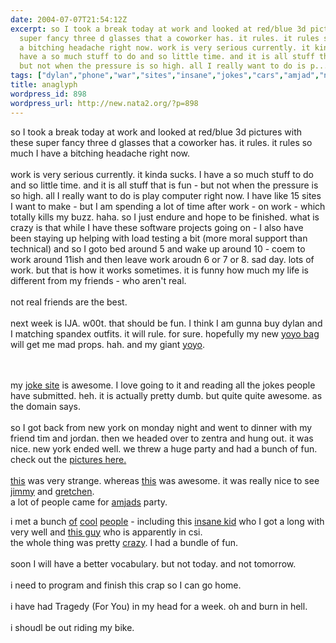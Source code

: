 ```yaml
---
date: 2004-07-07T21:54:12Z
excerpt: so I took a break today at work and looked at red/blue 3d pictures with these
  super fancy three d glasses that a coworker has. it rules. it rules so much I have
  a bitching headache right now. work is very serious currently. it kinda sucks. I
  have a so much stuff to do and so little time. and it is all stuff that is fun -
  but not when the pressure is so high. all I really want to do is p...
tags: ["dylan","phone","war","sites","insane","jokes","cars","amjad","nokia"]
title: anaglyph
wordpress_id: 898
wordpress_url: http://new.nata2.org/?p=898
---
```


so I took a break today at work and looked at red/blue 3d pictures with these super fancy three d glasses that a coworker has. it rules. it rules so much I have a bitching headache right now. <br/><br/>work is very serious currently. it kinda sucks. I have a so much stuff to do and so little time. and it is all stuff that is fun - but not when the pressure is so high. all I really want to do is play computer right now. I have like 15 sites I want to make - but I am spending a lot of time after work - on work - which totally kills my buzz. haha. so I just endure and hope to be finished. what is crazy is that while I have these software projects going on - I also have been staying up helping with load testing a bit (more moral support than technical) and so I goto bed around 5 and wake up around 10 - coem to work around 11ish and then leave work aroudn 6 or 7  or 8. sad day. lots of work. but that is how it works sometimes. it is funny how much my life is different from my friends - who aren't real. <br/><br/>not real friends are the best. 
<br/><br/>next week is IJA. w00t. that should be fun. I think I am gunna buy dylan and I matching spandex outfits. it will rule. for sure. hopefully my new <a href="http://www.nata2.info/?path=pictures%2Fmisc%2Fphone_camera%2Fphotolog&img=1088724407-Nokia6600(003).jpg">yoyo bag</a> will get me mad props. hah. and my giant <a href="http://www.nata2.info/?path=pictures%2Fmisc%2Fphone_camera%2Fphotolog&img=1088017625-Nokia6600(964).jpg">yoyo</a>. 

<br/><br/>my <a href="http://www.jokesareawesome.com">joke site</a> is awesome. I love going to it and reading all the jokes people have submitted. heh. it is actually pretty dumb. but quite quite awesome. as the domain says. <br/><br/>so I got back from new york on monday night and went to dinner with  my friend tim and jordan. then we headed over to zentra and hung out. it was nice. new york ended well. we threw a huge party and had a bunch of fun.  check out the <a href="http://www.nata2.info/?path=pictures%2Fevents%2F2004%3A07%3A04_amjedfest">pictures here.</a><br/><br/> <a href="http://www.nata2.info/pictures/events/2004%3A07%3A04_amjedfest/cars_moving_backwards.avi">this</a> was very strange. whereas <a href="http://www.nata2.info/pictures/events/2004%3A07%3A04_amjedfest/justin_flip.avi">this</a> was awesome. it was really nice to see <a href="http://www.nata2.info/?path=pictures%2Fevents%2F2004%3A07%3A04_amjedfest%2Fsunday&img=IMG_0785.jpg">jimmy</a> and <a href="http://www.nata2.info/?path=pictures%2Fevents%2F2004%3A07%3A04_amjedfest%2Fsunday&img=IMG_0786.jpg">gretchen</a>.  <br/>a lot of people came for <a href="http://www.nata2.info/?path=pictures%2Fevents%2F2004%3A07%3A04_amjedfest%2Ffriday&img=IMG_0653.jpg">amjads</a> party. 


i met a bunch <a href="http://www.nata2.info/?path=pictures%2Fevents%2F2004%3A07%3A04_amjedfest%2Fsaturday&img=IMG_0733.jpg">of</a> <a href="http://www.nata2.info/?path=pictures%2Fevents%2F2004%3A07%3A04_amjedfest%2Fsaturday&img=IMG_0705.jpg">cool</a> <a href="http://www.nata2.info/?path=pictures%2Fevents%2F2004%3A07%3A04_amjedfest%2Fsaturday&img=IMG_0717.jpg">people</a> - including this <a href="http://www.nata2.info/?path=pictures%2Fevents%2F2004%3A07%3A04_amjedfest%2Fsunday&img=IMG_0805.jpg">insane kid</a> who I got a long with very well and <a href="http://www.nata2.info/?path=pictures%2Fevents%2F2004%3A07%3A04_amjedfest%2Fsaturday&img=IMG_0740.jpg">this guy</a> who is apparently in csi. <br/>the whole thing was pretty <a href="http://www.nata2.info/?path=pictures%2Fevents%2F2004%3A07%3A04_amjedfest%2Fsunday&img=IMG_0774.jpg">crazy</a>. I had a bundle of fun. <br/><br/>soon I will have a better vocabulary. but not today. and not tomorrow. <br/><br/>i need to program and finish this crap so I can go home. <br/><br/>i have had Tragedy (For You) in my head for a week. oh and burn in hell. <br/><br/>i shoudl be out riding my bike. 
